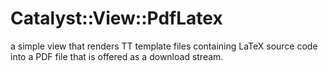 # Catalyst::View::PdfLatex #

a simple view that renders TT template files containing LaTeX
source code into a PDF file that is offered as a download stream.
